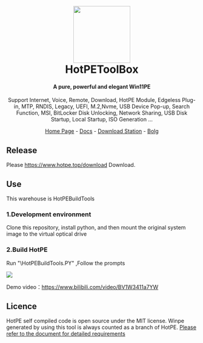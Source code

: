 <h1 align="center">
  <br>
<img src="https://www.hotpe.top/wp-content/uploads/2022/04/logo.ico" width="150"/>
  <br>
  HotPEToolBox
  <br>
</h1>

<h4 align="center">A pure, powerful and elegant Win11PE</h4>

<p align="center">Support Internet, Voice, Remote, Download, HotPE Module, Edgeless Plug-in, MTP, RNDIS, Legacy, UEFI, M.2,Nvme, USB Device Pop-up, Search Function, MSI, BitLocker Disk Unlocking, Network Sharing, USB Disk Startup, Local Startup, ISO Generation ...</p>

<p align="center">
  <a href="https://www.hotpe.top">Home Page</a> -
  <a href="https://docs.hotpe.top">Docs</a> -
  <a href="https://down.hotpe.top">Download Station</a>  -
  <a href="https://blog.hotpe.top">Bolg</a> 
</p>

## Release

Please https://www.hotpe.top/download Download.

## Use
This warehouse is HotPEBuildTools

### 1.Development environment

Clone this repository, install python, and then mount the original system image to the virtual optical drive

### 2.Build HotPE


Run "\HotPEBuildTools.PY" ,Follow the prompts

![](https://tc.mouyjy.com/i/2022/08/27/6309db766b89f.png)

Demo video：https://www.bilibili.com/video/BV1W3411a7YW

## Licence

HotPE self compiled code is open source under the MIT license. Winpe generated by using this tool is always counted as a branch of HotPE. [Please refer to the document for detailed requirements](https://docs.hotpe.top/#/Devdoc/branch)
